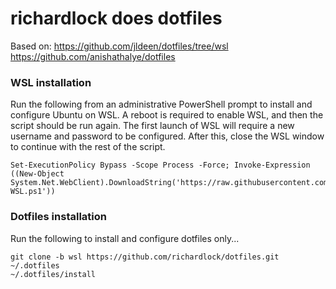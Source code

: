 # richardlock does dotfiles
Based on:
https://github.com/jldeen/dotfiles/tree/wsl
https://github.com/anishathalye/dotfiles

### WSL installation
Run the following from an administrative PowerShell prompt to install and configure Ubuntu on WSL.
A reboot is required to enable WSL, and then the script should be run again.
The first launch of WSL will require a new username and password to be configured.
After this, close the WSL window to continue with the rest of the script.
```
Set-ExecutionPolicy Bypass -Scope Process -Force; Invoke-Expression ((New-Object System.Net.WebClient).DownloadString('https://raw.githubusercontent.com/richardlock/dotfiles/wsl/scripts/Install-WSL.ps1'))
```

### Dotfiles installation
Run the following to install and configure dotfiles only...
```
git clone -b wsl https://github.com/richardlock/dotfiles.git ~/.dotfiles
~/.dotfiles/install
```
